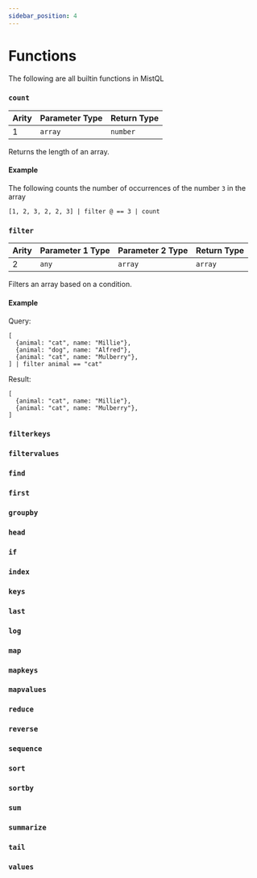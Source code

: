 ```yaml
---
sidebar_position: 4
---
```


# Functions

The following are all builtin functions in MistQL

### `count`
| Arity | Parameter Type | Return Type |
|---|---|---|
| 1 | `array` | `number` |

Returns the length of an array.

#### Example
The following counts the number of occurrences of the number `3` in the array

```
[1, 2, 3, 2, 2, 3] | filter @ == 3 | count
```

### `filter`
| Arity | Parameter 1 Type | Parameter 2 Type | Return Type |
|---|---|---|---|
| 2 | `any` | `array` | `array` |

Filters an array based on a condition.

#### Example
Query: 
```
[
  {animal: "cat", name: "Millie"},
  {animal: "dog", name: "Alfred"},
  {animal: "cat", name: "Mulberry"},
] | filter animal == "cat"
```

Result:
```
[
  {animal: "cat", name: "Millie"},
  {animal: "cat", name: "Mulberry"},
]
```

### `filterkeys`

### `filtervalues`

### `find`

### `first`

### `groupby`

### `head`

### `if`

### `index`

### `keys`

### `last`

### `log`

### `map`

### `mapkeys`

### `mapvalues`

### `reduce`

### `reverse`

### `sequence`

### `sort`

### `sortby`

### `sum`

### `summarize`

### `tail`

### `values`
